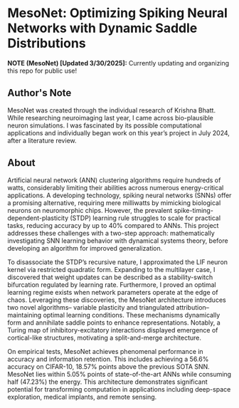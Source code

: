 # MesoNet: Optimizing Spiking Neural Networks with Dynamic Saddle Distributions

**NOTE (MesoNet) [Updated 3/30/2025]:** Currently updating and organizing this repo for public use!

## <h2 id="about">Author's Note</a> </h2>
MesoNet was created through the individual research of Krishna Bhatt. While researching neuroimaging last year, I came across bio-plausible neuron simulations. I was fascinated by its possible computational applications and individually began work on this year’s project in July 2024, after a literature review.

## <h2 id="about">About</a> </h2>
Artificial neural network (ANN) clustering algorithms require hundreds of watts, considerably limiting their abilities across numerous energy-critical applications. A developing technology, spiking neural networks (SNNs) offer a promising alternative, requiring mere milliwatts by mimicking biological neurons on neuromorphic chips. However, the prevalent spike-timing-dependent-plasticity (STDP) learning rule struggles to scale for practical tasks, reducing accuracy by up to 40% compared to ANNs. This project addresses these challenges with a two-step approach: mathematically investigating SNN learning behavior with dynamical systems theory, before developing an algorithm for improved generalization.

To disassociate the STDP’s recursive nature, I approximated the LIF neuron kernel via restricted quadratic form. Expanding to the multilayer case, I discovered that weight updates can be described as a stability-switch bifurcation regulated by learning rate. Furthermore, I proved an optimal learning regime exists when network parameters operate at the edge of chaos. Leveraging these discoveries, the MesoNet architecture introduces two novel algorithms– variable plasticity and triangulated attribution– maintaining optimal learning conditions. These mechanisms dynamically form and annihilate saddle points to enhance representations. Notably, a Turing map of inhibitory-excitatory interactions displayed emergence of cortical-like structures, motivating a split-and-merge architecture.

On empirical tests, MesoNet achieves phenomenal performance in accuracy and information retention. This includes achieving a 56.6% accuracy on CIFAR-10, 18.57% points above the previous SOTA SNN. MesoNet lies within 5.05% points of state-of-the-art ANNs while consuming half (47.23%) the energy. This architecture demonstrates significant potential for transforming computation in applications including deep-space exploration, medical implants, and remote sensing.

